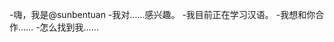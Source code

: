 -嗨，我是@sunbentuan
-我对……感兴趣。
-我目前正在学习汉语。
-我想和你合作……
-怎么找到我……

<!---
sunbentuan/sunbentuan是一个特殊的存储库，因为它的'README. Mdyou（这个文件）出现在您的GitHub配置文件中。
您可以单击预览链接查看更改。
--->
